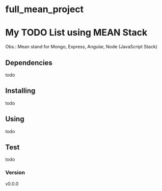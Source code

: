 # full_mean_project
# My TODO List using MEAN Stack 
Obs.: Mean stand for Mongo, Express, Angular, Node (JavaScript Stack)

## Dependencies
todo

## Installing
todo

## Using 
todo

## Test
todo

### Version
v0.0.0
 